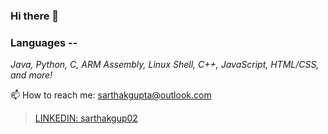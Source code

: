### Hi there 👋

<!--
**sarthakgup/sarthakgup** is a ✨ _special_ ✨ repository because its `README.md` (this file) appears on your GitHub profile.

Here are some ideas to get you started:

- 🔭 I’m currently working on ...
- 🌱 I’m currently learning ...
- 👯 I’m looking to collaborate on ...
- 🤔 I’m looking for help with ...
- 💬 Ask me about ...
- 📫 How to reach me: sarthakgupta@outlook.com
- ⚡ Fun fact: ...
-->

### Languages --
*Java, Python, C, ARM Assembly, Linux Shell, C++, JavaScript, HTML/CSS, and more!*







📫 How to reach me: sarthakgupta@outlook.com

> [LINKEDIN: sarthakgup02](https://www.linkedin.com/in/sarthakgupta02)
